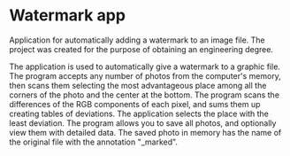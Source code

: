 # Watermark app
Application for automatically adding a watermark to an image file. The project was created for the purpose of obtaining an engineering degree.

The application is used to automatically give a watermark to a graphic file. The program accepts any number of photos from the computer's memory, then scans them selecting the most advantageous place among all the corners of the photo and the center at the bottom. The program scans the differences of the RGB components of each pixel, and sums them up creating tables of deviations. The application selects the place with the least deviation. The program allows you to save all photos, and optionally view them with detailed data. The saved photo in memory has the name of the original file with the annotation "_marked".
